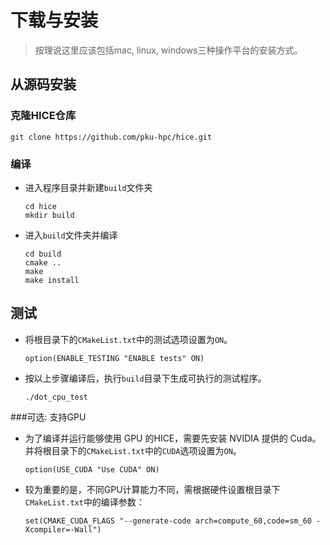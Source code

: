 # 下载与安装

> 按理说这里应该包括mac, linux, windows三种操作平台的安装方式。

## 从源码安装

### 克隆HICE仓库

```shell
git clone https://github.com/pku-hpc/hice.git
```

### 编译

* 进入程序目录并新建`build`文件夹

  ```shell
  cd hice
  mkdir build
  ```

* 进入`build`文件夹并编译

  ```shell
  cd build
  cmake ..
  make
  make install
  ```

## 测试

* 将根目录下的`CMakeList.txt`中的测试选项设置为`ON`。

  ```
  option(ENABLE_TESTING "ENABLE tests" ON)
  ```

* 按以上步骤编译后，执行`build`目录下生成可执行的测试程序。

  ```shell
  ./dot_cpu_test
  ```

###可选: 支持GPU

* 为了编译并运行能够使用 GPU 的HICE，需要先安装 NVIDIA 提供的 Cuda。并将根目录下的`CMakeList.txt`中的`CUDA`选项设置为`ON`。

  ```
  option(USE_CUDA "Use CUDA" ON)
  ```

* 较为重要的是，不同GPU计算能力不同，需根据硬件设置根目录下`CMakeList.txt`中的编译参数：

  ```
  set(CMAKE_CUDA_FLAGS "--generate-code arch=compute_60,code=sm_60 -Xcompiler=-Wall")
  ```